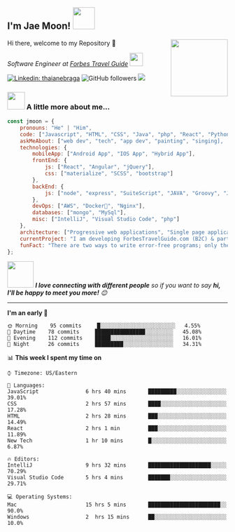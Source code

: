 
<h2>I'm Jae Moon! <img src="https://media.giphy.com/media/12oufCB0MyZ1Go/giphy.gif" width="50"></h2>
Hi there, welcome to my Repository 👋
<img align='right' src="https://media.giphy.com/media/M9gbBd9nbDrOTu1Mqx/giphy.gif" width="130">
<p><em>Software Engineer at <a href="http://www.ForbesTravelGuide.com">Forbes Travel Guide</a>
    <img src="https://media.giphy.com/media/WUlplcMpOCEmTGBtBW/giphy.gif" width="30"> 
</em></p>

[![Linkedin: thaianebraga](https://img.shields.io/badge/-jaemoon-blue?style=flat-square&logo=Linkedin&logoColor=white&link=https://www.linkedin.com/in/jaemoon/)](https://www.linkedin.com/in/jaemoon/)
![GitHub followers](https://img.shields.io/github/followers/vicbiz?label=Follow&style=social)
![](https://visitor-badge.glitch.me/badge?page_id=vibciz.vicbiz)

### <img src="https://media.giphy.com/media/VgCDAzcKvsR6OM0uWg/giphy.gif" width="40"> A little more about me...  

```javascript
const jmoon = {
    pronouns: "He" | "Him",
    code: ["Javascript", "HTML", "CSS", "Java", "php", "React", "Python"],
    askMeAbout: ["web dev", "tech", "app dev", "painting", "singing],
    technologies: {
        mobileApp: ["Android App", "IOS App", "Hybrid App"],
        frontEnd: {
            js: ["React", "Angular", "jQuery"],
            css: ["materialize", "SCSS", "bootstrap"]
        },
        backEnd: {
            js: ["node", "express", "SuiteScript", "JAVA", "Groovy", "JSP", 'GSP"],
        },
        devOps: ["AWS", "Docker🐳", "Nginx"],
        databases: ["mongo", "MySql"],
        misc: ["IntelliJ", "Visual Studio Code", "php"]
    },
    architecture: ["Progressive web applications", "Single page applications"],
    currentProject: "I am developing ForbesTravelGuide.com (B2C) & partner.forbestravelguide.com (B2B)",
    funFact: "There are two ways to write error-free programs; only the third one works"
};
```

<img src="https://media.giphy.com/media/LnQjpWaON8nhr21vNW/giphy.gif" width="60"> <em><b>I love connecting with different people</b> so if you want to say <b>hi, I'll be happy to meet you more!</b> 😊</em>

---
<!--START_SECTION:waka-->
**I'm an early 🐤** 

```text
🌞 Morning    95 commits     █░░░░░░░░░░░░░░░░░░░░░░░░   4.55% 
🌆 Daytime    78 commits     ████████████████░░░░░░░░░   45.08% 
🌃 Evening    112 commits    █████░░░░░░░░░░░░░░░░░░░░   16.01% 
🌙 Night      26 commits     █████████░░░░░░░░░░░░░░░░   34.31%

```


📊 **This week I spent my time on** 

```text
⌚︎ Timezone: US/Eastern

💬 Languages: 
JavaScript               6 hrs 40 mins       █████████░░░░░░░░░░░░░░░░   39.01% 
CSS                      2 hrs 57 mins       ████░░░░░░░░░░░░░░░░░░░░░   17.28% 
HTML                     2 hrs 28 mins       ███░░░░░░░░░░░░░░░░░░░░░░   14.49% 
React                    2 hrs 1 min         ███░░░░░░░░░░░░░░░░░░░░░░   11.89% 
New Tech                 1 hr 10 mins        █░░░░░░░░░░░░░░░░░░░░░░░░   6.87%

🔥 Editors: 
IntelliJ                 9 hrs 32 mins       ████████████████████░░░░░   70.29% 
Visual Studio Code       5 hrs 4 mins        ███████░░░░░░░░░░░░░░░░░░   29.71% 

💻 Operating Systems: 
Mac                      15 hrs 5 mins       ███████████████████████░░   90.0%
Windows                  2  hrs 15 mins      ██░░░░░░░░░░░░░░░░░░░░░░░   10.0%

```
<!--END_SECTION:waka-->
<!--
**These Readme stats are generated using Github Action [awesome-readme-stats](https://github.com/anmol098/waka-readme-stats)**
-->
